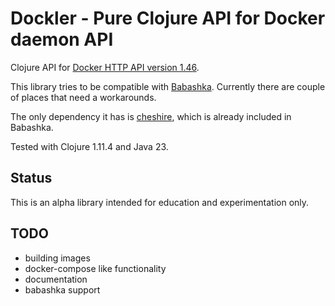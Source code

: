 # Dockler - Pure Clojure API for Docker daemon API

Clojure API for [Docker HTTP API version 1.46](https://docs.docker.com/engine/api/v1.46/).

This library tries to be compatible with [Babashka](https://babashka.org/). Currently there are
couple of places that need a workarounds.

The only dependency it has is [cheshire](https://github.com/dakrone/cheshire), which is already included in Babashka.

Tested with Clojure 1.11.4 and Java 23.

## Status

This is an alpha library intended for education and experimentation only.

## TODO

- building images
- docker-compose like functionality
- documentation
- babashka support
